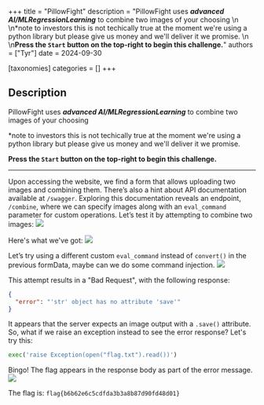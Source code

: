 +++
title = "PillowFight"
description = "PillowFight uses _**advanced AI/MLRegressionLearning**_ to combine two images of your choosing  \n  \n*note to investors this is not techically true at the moment we're using a python library but please give us money and we'll deliver it we promise.  \n  \n**Press the `Start` button on the top-right to begin this challenge.**"
authors = ["Tyr"]
date = 2024-09-30

[taxonomies]
categories = []
+++

## Description

PillowFight uses _**advanced AI/MLRegressionLearning**_ to combine two images of your choosing  
  
*note to investors this is not techically true at the moment we're using a python library but please give us money and we'll deliver it we promise.  
  
**Press the `Start` button on the top-right to begin this challenge.**

----

Upon accessing the website, we find a form that allows uploading two images and combining them. There’s also a hint about API documentation available at `/swagger`. Exploring this documentation reveals an endpoint, `/combine`, where we can specify images along with an `eval_command` parameter for custom operations. Let’s test it by attempting to combine two images:
![](https://i.imgur.com/DhWShYz.png)

Here's what we've got:
![](https://i.imgur.com/5PwNDCv.png)

Let’s try using a different custom `eval_command` instead of `convert()` in the previous formData, maybe can we do some command injection.
![](https://i.imgur.com/ZgrT7eX.png)

This attempt results in a "Bad Request", with the following response:
```json
{
  "error": "'str' object has no attribute 'save'"
}
```

It appears that the server expects an image output with a `.save()` attribute. So, what if we raise an exception instead to see the error response? Let's try this:
```Python
exec('raise Exception(open("flag.txt").read())')
```

Bingo! The flag appears in the response body as part of the error message.
![](https://i.imgur.com/ap64jNt.png)

The flag is: `flag{b6b62e6c5cdfda3b3a8b87d90fd48d01}`
